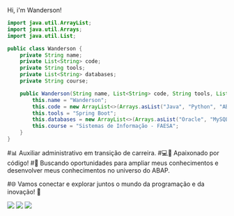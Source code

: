 <div>
    <p>
        Hi, i'm Wanderson! 
    </p>
</div>
    
```java
import java.util.ArrayList;
import java.util.Arrays;
import java.util.List;

public class Wanderson {
    private String name;
    private List<String> code;
    private String tools;
    private List<String> databases;
    private String course;

    public Wanderson(String name, List<String> code, String tools, List<String> databases, String course) {
        this.name = "Wanderson";
        this.code = new ArrayList<>(Arrays.asList("Java", "Python", "ABAP"));
        this.tools = "Spring Boot";
        this.databases = new ArrayList<>(Arrays.asList("Oracle", "MySQL", "MongoDB"));
        this.course = "Sistemas de Informação - FAESA";
    }
}
```

#📊 Auxiliar administrativo em transição de carreira.
#💻🚀 Apaixonado por código!
#🎯 Buscando oportunidades para ampliar meus conhecimentos e desenvolver meus conhecimentos no universo do ABAP.

#🌐 Vamos conectar e explorar juntos o mundo da programação e da inovação! 🚀
<div>
<a href="https://instagram.com/seu-usuário-instagram-aqui" target="_blank"><img loading="lazy" src="https://img.shields.io/badge/-Instagram-%23E4405F?style=for-the-badge&logo=instagram&logoColor=white" target="_blank"></a>
<a href = "mailto:wanderson.f.g@hotmail.com"><img loading="lazy" src="https://img.shields.io/badge/Hotmail-D14836?style=for-the-badge&logo=hotml&logoColor=blue"%20target="_blank"></a>
<a href="https://www.linkedin.com/in/wandersonfg/" target="_blank"><img loading="lazy" src="https://img.shields.io/badge/-LinkedIn-%230077B5?style=for-the-badge&logo=linkedin&logoColor=white" target="_blank"></a>   
</div>
